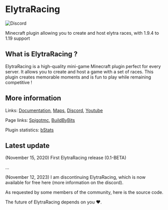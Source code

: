 # ElytraRacing 
![Discord](https://img.shields.io/discord/798206941746823210?style=flat&logo=discord) 

Minecraft plugin allowing you to create and host elytra races, with 1.9.4 to 1.19 support

## What is ElytraRacing ?

ElytraRacing is a high-quality mini-game Minecraft plugin perfect for every server. It allows you to create and host a game with a set of races. This plugin creates memorable moments and is fun to play while remaining competitive !


## More information

Links: [Documentation](https://chooseit.io/elytraracing), [Maps](https://chooseit.io/elytraracing/lack-of-maps), [Discord](https://discord.com/invite/zBuvh7DctP), [Youtube](https://www.youtube.com/@ElytraRacing)

Page links: [Spigotmc](https://www.spigotmc.org/resources/elytraracing-custom-elytra-race-1-9-2-1-19-%E2%9C%85-700-customizable-parameters.85278/), 
[BuildByBits](https://builtbybit.com/resources/elytraracing-elytra-race-mini-game.19110/)

Plugin statistics: [bStats](https://bstats.org/plugin/bukkit/ElytraRacing/9797)

## Latest update
(November 15, 2020) First ElytraRacing release (0.1-BETA)

...

(November 12, 2023) I am discontinuing ElytraRacing, which is now available for free here (more information on the discord).

As requested by some members of the community, here is the source code.

The future of ElytraRacing depends on you ❤️.



